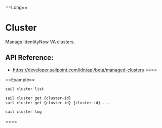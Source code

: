 ==Long==
# Cluster

Manage IdentityNow VA clusters.

## API Reference:
 - https://developer.sailpoint.com/idn/api/beta/managed-clusters
====

==Example==
```bash
sail cluster list

sail cluster get {cluster-id}
sail cluster get {cluster-id} {cluster-id} ...

sail cluster log
```
====